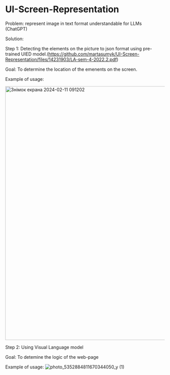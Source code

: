 # UI-Screen-Representation

Problem: represent image in text format understandable for LLMs (ChatGPT) 

Solution:

Step 1: Detecting the elements on the picture to json format using pre-trained UIED model.(https://github.com/martasumyk/UI-Screen-Representation/files/14231903/LA-sem-4-2022.2.pdf)


Goal: To determine the location of the emenents on the screen.

Example of usage:

<img width="798" alt="Знімок екрана 2024-02-11 091202" src="https://github.com/martasumyk/UI-Screen-Representation/assets/116710765/f398f2d8-7bbc-4dc6-b242-9299be0b81bd">

Step 2: Using Visual Language model

Goal: To detemine the logic of the web-page

Example of usage:
![photo_5352884811670344050_y (1)](https://github.com/martasumyk/UI-Screen-Representation/assets/116710765/16ea7648-1bcb-4aeb-b7d6-b8dd91d0e5ed)

